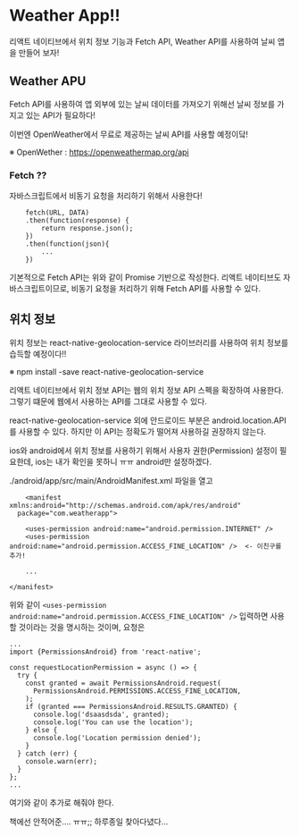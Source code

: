 # Weather App!!

리액트 네이티브에서 위치 정보 기능과 Fetch API, Weather API를 사용하여 날씨 앱을 만들어 보자!

## Weather APU

Fetch API를 사용하여 앱 외부에 있는 날씨 데이터를 가져오기 위해선 날씨 정보를 가지고 있는 API가 필요하다!

이번엔 OpenWeather에서 무료로 제공하는 날씨 API를 사용할 예정이닼!

※ OpenWether : https://openweathermap.org/api

### Fetch ??

자바스크립트에서 비동기 요청을 처리하기 위해서 사용한다!

```
    fetch(URL, DATA)
    .then(function(response) {
        return response.json();
    })
    .then(function(json){
        ...
    })
```

기본적으로 Fetch API는 위와 같이 Promise 기반으로 작성한다.
리액트 네이티브도 자바스크립트이므로, 비동기 요청을 처리하기 위해 Fetch API를 사용할 수 있다.

## 위치 정보

위치 정보는 react-native-geolocation-service 라이브러리를 사용하여 위치 정보를 습득할 예정이다!!

※ npm install -save react-native-geolocation-service

리액트 네이티브에서 위치 정보 API는 웹의 위치 정보 API 스펙을 확장하여 사용한다.
그렇기 떄문에 웹에서 사용하는 API를 그대로 사용할 수 있다.

react-native-geolocation-service 외에 안드로이드 부분은 android.location.API를 사용할 수 있다. 하지만 이 API는 정확도가 떨어져 사용하길 권장하지 않는다.

ios와 android에서 위치 정보를 사용하기 위해서 사용자 권한(Permission) 설정이 필요한데, ios는 내가 확인을 못하니 ㅠㅠ
android만 설정하겠다.

./android/app/src/main/AndroidManifest.xml 파일을 열고

```
    <manifest xmlns:android="http://schemas.android.com/apk/res/android"
  package="com.weatherapp">

    <uses-permission android:name="android.permission.INTERNET" />
    <uses-permission android:name="android.permission.ACCESS_FINE_LOCATION" />  <- 이친구를 추가!

    ...

</manifest>

```

위와 같이 `<uses-permission android:name="android.permission.ACCESS_FINE_LOCATION" />` 입력하면 사용할 것이라는 것을 명시하는 것이며,
요청은

```
...
import {PermissionsAndroid} from 'react-native';

const requestLocationPermission = async () => {
  try {
    const granted = await PermissionsAndroid.request(
      PermissionsAndroid.PERMISSIONS.ACCESS_FINE_LOCATION,
    );
    if (granted === PermissionsAndroid.RESULTS.GRANTED) {
      console.log('dsaasdsda', granted);
      console.log('You can use the location');
    } else {
      console.log('Location permission denied');
    }
  } catch (err) {
    console.warn(err);
  }
};
...
```

여기와 같이 추가로 해줘야 한다.

책에선 안적어준.... ㅠㅠ;; 하루종일 찾아다녔다...
